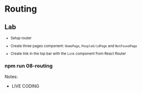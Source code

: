 <!-- .slide: class="exercice" -->

# Routing

## Lab

<small>

- Setup router

- Create three pages component: `HomePage`, `PeopleGridPage` and `NotFoundPage`

- Create link in the top bar with the `Link` component from React Router

</small>

### npm run 08-routing

Notes:

- LIVE CODING
